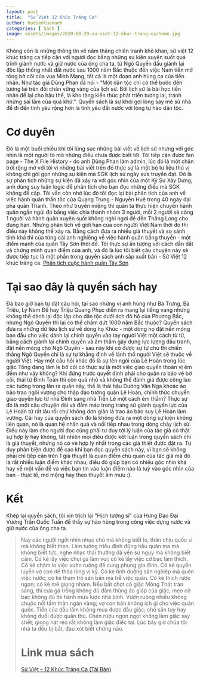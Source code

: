 ```yaml
---
layout: post
title:  "Sử Việt 12 Khúc Tráng Ca"
author: hodientuananh
categories: [ Sách ]
image: assets/images/2020-08-29-su-viet-12-khuc-trang-ca/home.jpg
---
```

Không còn là những thông tin về năm tháng chiến tranh khô khan, sử việt 12 khúc tráng ca tiếp cận với người đọc bằng 
những sự kiện xuyên suốt quá trình giành nước và giữ nước của ông cha ta, từ Ngô Quyền đấu giành lại độc lập thống nhất 
đất nước sau 1000 năm Bắc thuộc đến việc Nam tiến mở rộng bờ cõi của vua Minh Mạng, tất cả là một đoạn anh hùng ca của 
tiền nhân. Như tác giả Dũng Phan đã nói - “Một dân tộc chỉ có thể bước đến tương lai trên đôi chân vững vàng của lịch sử. 
Bởi lịch sử là bài học tiền nhân để lại cho hậu thế, là kho tàng kiến thức phát triển tương lai, tránh những sai lầm của 
quá khứ.”. Quyển sách là sự khơi gợi lòng say mê sử nhà để đi đến tình yêu rộng hơn là tình yêu đất nước với lòng tự hào 
dân tộc.
# Cơ duyên
Đó là một buổi chiều khi tôi lùng sục những bài viết về lịch sử nhưng với góc nhìn là một người tò mò những điều chưa 
được biết tới. Tôi tiếp cận được fan page - The X File History - do anh Dũng Phan làm admin, lúc đó là một chân trời rộng 
mở với tôi vì những bài viết trên đó thực sự là một bộ tư liệu thú vị không chỉ gói gọn những sự kiện mà SGK lịch sử ngày 
xưa truyền đạt. Đó là sự phân tích những sự kiện đã xảy ra với góc nhìn của một Kỹ Sư Xây Dựng, anh dùng suy luận logic 
để phân tích cho bạn đọc những điều mà SGK không đề cập. Tôi vẫn còn nhớ lúc đó tôi đọc lại bài phân tích của anh về 
việc hành quân thần tốc của Quang Trung - Nguyễn Huệ trong 40 ngày đại phá quân Thanh. Theo như truyền miệng thì quân 
ta thực hiện chuyến hành quân ngắn ngủi đó bằng việc chia thành nhóm 3 người, mỗi 2 người sẽ cõng 1 người và hành quân 
xuyên suốt không nghỉ ngơi để đến Thăng Long cho đúng hạn. Nhưng phân tích về giới hạn của con người Việt Nam thời đó 
thì điều này không thể xảy ra. Bằng cách đưa ra nhiều giả thuyết và so sánh tính khả thi của từng cái anh nghiêng về 
việc hành quân bằng thuyền - một điểm mạnh của quân Tây Sơn thời đó. Tôi thực sự ấn tượng với cách dẫn dắt và chứng 
minh quan điểm của anh, và đó là lúc tôi biết câu chuyện này sẽ được tiếp tục là một phần trong quyển sách anh sắp xuất 
bản - Sử Việt 12 khúc tráng ca. [Phân tích cuộc hành quân Tây Sơn](https://www.facebook.com/x.file.of.history/photos/gi%E1%BA%A3i-m%C3%A3-b%C3%AD-%E1%BA%A9n-cu%E1%BB%99c-h%C3%A0nh-qu%C3%A2n-th%E1%BA%A7n-t%E1%BB%91c-c%E1%BB%A7a-vua-quang-trungv%C3%A2ng-xin-ch%C3%A0o-t%E1%BA%A5t-c%E1%BA%A3-c%C3%A1/191560011178065/)
# Tại sao đây là quyển sách hay
Đã bao giờ bạn tự đặt câu hỏi, tại sao những vị anh hùng như Bà Trưng, Bà Triệu, Lý Nam Đế hay Triệu Quang Phục diễn ra 
mang lại tiếng vang nhưng không thể dành lại độc lập cho dân tộc dưới ách đô hộ của Phương Bắc, nhưng Ngô Quyền thì lại 
có thể chấm dứt 1000 năm Bắc thuộc? Quyển sách đưa ra những dữ liệu lịch sử về dòng họ Khúc - một dòng họ đặt nền móng 
ban đầu cho việc dành lại chính quyền vào tay người Việt một cách từ từ, bằng cách giành lại chính quyền và âm thầm gây 
dựng lực lượng đấu tranh, đặt nền móng cho Ngô Quyền - sau này khi có được sự tự chủ thì chiến thắng Ngô Quyền chỉ là sự 
tự khẳng định về lãnh thổ người Việt sẽ thuộc về người Việt. 
Hay một câu hỏi khác đó là sự lên ngôi của Lê Hoàn trong lúc giặc Tống đang lăm le bờ cõi có thực sự là một việc giao 
quyền thoán vị êm đềm như vậy không? Khi đứng trước quyết định phải cho quân ra bảo vệ bờ cõi, thái tử Đinh Toàn thì còn 
quá nhỏ và không thể đánh giá được công lao các tướng trong lần ra quần này, thế là thái hậu Dương Văn Nga khoác áo bào 
trao ngôi vương cho thập đạo tướng quân Lê Hoàn, chính thức chuyển giao quyền lực từ nhà Đinh sang nhà Tiền Lê một cách 
êm thắm? Thực sự đó là một câu chuyện dài và đẫm máu trong trang sử giành quyền lực của Lê Hoàn từ rất lâu rồi chứ không 
đơn giản là trao áo bào suy Lê Hoàn làm vương.
Cái hay của quyển sách đó là không đưa ra một dòng sự kiện không liên quan, nó là quan hệ nhân quả và nối tiếp nhau trong 
dòng chảy lịch sử. Điều này làm cho người đọc cũng phải tư duy tới lý luận của tác giả có thật sự hợp lý hay không, tất 
nhiên mọi điều được kết luận trong quyển sách chỉ là giả thuyết, nhưng nó có vẻ hợp lý nhất trong các giả thiết được đặt 
ra. Tư duy phản biện được đề cao khi bạn đọc quyển sách này, vì bạn sẽ không phải chỉ tiếp cận trên 1 giả thuyết là quan 
điểm chủ quan của tác giả mà đó là rất nhiều luận điểm khác nhau, điều đó giúp bạn có nhiều góc nhìn khá hay về một vấn đề 
và việc bạn tin vào luận điểm nào là tuỳ vào góc nhìn của bạn - thực tế, mơ mộng hay theo thuyết âm mưu :).
# Kết
Khép lại quyển sách, tôi xin trích lại "Hịch tướng sĩ" của Hưng Đạo Đại Vương Trần Quốc Tuấn để thấy sự hào hùng trong 
công việc dựng nước và giữ nước của ông cha ta.
>Nay các người ngồi nhìn nhục chủ mà không biết lo, thân chịu quốc sỉ mà không biết thẹn. Làm tướng triều đình đứng hầu 
quân ma mà không biết tức, nghe nhạc thái thường đã yến sứ ngụy mà không biết căm. Có kẻ lấy việc chọi gà làm vui; có 
kẻ lấy việc cờ bạc làm thích. Có kẻ chăm lo việc vườn ruộng để cung phụng gia đình. Có kẻ quyến luyến vợ con để thỏa 
lòng vị kỷ. Có kẻ tính đường sản nghiệp mà quên việc nước; có kẻ tham trò săn bắn mà trễ việc quân. Có kẻ thích rượu 
ngon; có kẻ mê giọng nhảm. Nếu bất chợt có giặc Mông Thát tràn sang, thì cựa gà trống không đủ đâm thủng áo giáp của 
giặc, mẹo cờ bạc không đủ thi hành mưu lược nhà binh. Vườn ruộng nhiều không chuộc nổi tấm thân ngàn vàng; vợ con bân 
không ích gì cho việc quân quốc. Tiền của dẫu lắm không mua được đầu giặc; chó săn tuy hay không đuổi được quân thù. 
Chén rượu ngon ngọt không làm giặc say chết; giọng hát réo rắt không làm giặc điếc tai. Lúc bấy giờ chúa tôi nhà ta 
đều bị bắt, đau xót biết chừng nào.
> # Link mua sách
> [Sử Việt – 12 Khúc Tráng Ca (Tái Bản)](https://shorten.asia/XYha9CDH)
